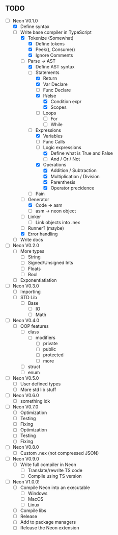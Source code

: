 ## TODO
- [ ] Neon V0.1.0
  - [x] Define syntax 
  - [ ] Write base compiler in TypeScript 
    - [x] Tokenize (Somewhat)
      - [x] Define tokens
      - [x] Peek(), Consume()
      - [x] Ignore Comments
    - [ ] Parse -> AST
      - [x] Define AST syntax
      - [ ] Statements
        - [x] Return
        - [x] Var Declare
        - [ ] Func Declare
        - [x] If/else
          - [x] Condition expr
          - [x] Scopes
        - [ ] Loops
          - [ ] For
          - [ ] While
      - [ ] Expressions
        - [x] Variables
        - [ ] Func Calls
        - [ ] Logic expressions
          - [x] Define what is True and False
          - [ ] And / Or / Not
        - [x] Operations
          - [x] Addition / Subtraction
          - [x] Multiplication / Division
          - [x] Parenthesis
          - [x] Operator precidence
      - [ ] Pain
    - [ ] Generator
      - [x] Code -> asm
      - [ ] asm -> neon object
    - [ ] Linker
      - [ ] Link objects into .nex
    - [ ] Runner? (maybe)
    - [x] Error handling
  - [ ] Write docs 
- [ ] Neon V0.2.0
  - [ ] More types
    - [ ] String
    - [ ] Signed/Unsigned Ints
    - [ ] Floats
    - [ ] Bool
  - [ ] Exponentiatiation
- [ ] Neon V0.3.0
  - [ ] Importing
  - [ ] STD Lib
    - [ ] Base
      - [ ] IO
      - [ ] Math
- [ ] Neon V0.4.0
  - [ ] OOP features
    - [ ] class
      - [ ] modifiers
        - [ ] private
        - [ ] public
        - [ ] protected
        - [ ] more
    - [ ] struct
    - [ ] enum
- [ ] Neon V0.5.0
  - [ ] User defined types
  - [ ] More std lib stuff
- [ ] Neon V0.6.0
  - [ ] something idk
- [ ] Neon V0.7.0
  - [ ] Optimization
  - [ ] Testing
  - [ ] Fixing
  - [ ] Optimization
  - [ ] Testing
  - [ ] Fixing
- [ ] Neon V0.8.0
  - [ ] Custom .nex (not compressed JSON)
- [ ] Neon V0.9.0
  - [ ] Write full compiler in Neon 
    - [ ] Translate/rewrite TS code
    - [ ] Compile using TS version
- [ ] Neon V1.0.0!
  - [ ] Compile Neon into an executable
    - [ ] Windows
    - [ ] MacOS
    - [ ] Linux
  - [ ] Compile libs
  - [ ] Release
  - [ ] Add to package managers
  - [ ] Release the Neon extension
